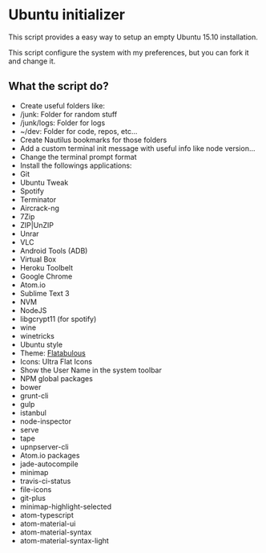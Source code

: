 # Ubuntu initializer
This script provides a easy way to setup an empty Ubuntu 15.10 installation.

This script configure the system with my preferences, but you can fork it and change it.

## What the script do?
* Create useful folders like:
 * /junk: Folder for random stuff
 * /junk/logs: Folder for logs
 * ~/dev:  Folder for code, repos, etc...
* Create Nautilus bookmarks for those folders
* Add a custom terminal init message with useful info like node version...
* Change the terminal prompt format
* Install the followings applications:
 * Git
 * Ubuntu Tweak
 * Spotify
 * Terminator
 * Aircrack-ng
 * 7Zip
 * ZIP|UnZIP
 * Unrar
 * VLC
 * Android Tools (ADB)
 * Virtual Box
 * Heroku Toolbelt
 * Google Chrome
 * Atom.io
 * Sublime Text 3
 * NVM
 * NodeJS
 * libgcrypt11 (for spotify)
 * wine
 * winetricks
* Ubuntu style
 * Theme: [Flatabulous](https://github.com/anmoljagetia/Flatabulous)
 * Icons: Ultra Flat Icons
 * Show the User Name in the system toolbar
* NPM global packages
 * bower
 * grunt-cli
 * gulp
 * istanbul
 * node-inspector
 * serve
 * tape
 * upnpserver-cli
* Atom.io packages
 * jade-autocompile
 * minimap
 * travis-ci-status
 * file-icons
 * git-plus
 * minimap-highlight-selected
 * atom-typescript
 * atom-material-ui
 * atom-material-syntax
 * atom-material-syntax-light
